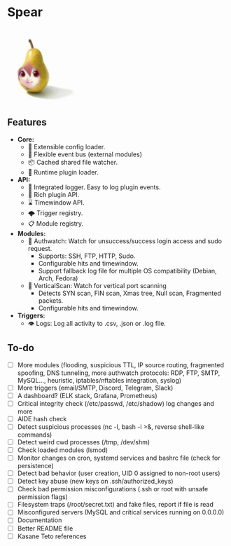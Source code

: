 # Spear

![image](docs/assets/pear.png)

## Features

- **Core:**
    - 🔩 Extensible config loader.
    - 🚐 Flexible event bus (external modules)
    - 📦 Cached shared file watcher.
    - 🧩 Runtime plugin loader.
- **API:**
    - 📡 Integrated logger. Easy to log plugin events.
    - 🧩 Rich plugin API.
    - ⌛ Timewindow API.
    - 🌩 Trigger registry.
    - 📋 Module registry.
- **Modules:**
    - 🔐 Authwatch: Watch for unsuccess/success login access and sudo request.
        - Supports: SSH, FTP, HTTP, Sudo.
        - Configurable hits and timewindow.
        - Support fallback log file for multiple OS compatibility (Debian, Arch, Fedora)
    - 🔦 VerticalScan: Watch for vertical port scanning
        - Detects SYN scan, FIN scan, Xmas tree, Null scan, Fragmented packets.
        - Configurable hits and timewindow.
- **Triggers:**
    - 👁 Logs: Log all activity to .csv, .json or .log file.

## To-do

- [ ] More modules (flooding, suspicious TTL, IP source routing, fragmented spoofing, DNS tunneling, more authwatch protocols: RDP, FTP, SMTP, MySQL..., heuristic, iptables/nftables integration, syslog)
- [ ] More triggers (email/SMTP, Discord, Telegram, Slack)
- [ ] A dashboard? (ELK stack, Grafana, Prometheus)
- [ ] Critical integrity check (/etc/passwd, /etc/shadow) log changes and more
- [ ] AIDE hash check
- [ ] Detect suspicious processes (nc -l, bash -i >&, reverse shell-like commands)
- [ ] Detect weird cwd processes (/tmp, /dev/shm)
- [ ] Check loaded modules (lsmod)
- [ ] Monitor changes on cron, systemd services and bashrc file (check for persistence)
- [ ] Detect bad behavior (user creation, UID 0 assigned to non-root users)
- [ ] Detect key abuse (new keys on .ssh/authorized_keys)
- [ ] Check bad permission misconfigurations (.ssh or root with unsafe permission flags)
- [ ] Filesystem traps (/root/secret.txt) and fake files, report if file is read
- [ ] Misconfigured servers (MySQL and critical services running on 0.0.0.0)
- [ ] Documentation
- [ ] Better README file
- [ ] Kasane Teto references
